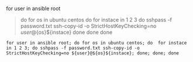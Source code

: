 for user in ansible root
> do
>  for os in ubuntu centos
>  do
>    for instace in 1 2 3
>    do
>      sshpass -f password.txt ssh-copy-id -o StrictHostKeyChecking=no ${user}@${os}${instace}
>    done
>  done 
> done

```
for user in ansible root; do for os in ubuntu centos; do  for instace in 1 2 3; do sshpass -f password.txt ssh-copy-id -o StrictHostKeyChecking=no ${user}@${os}${instace}; done; done; done
```